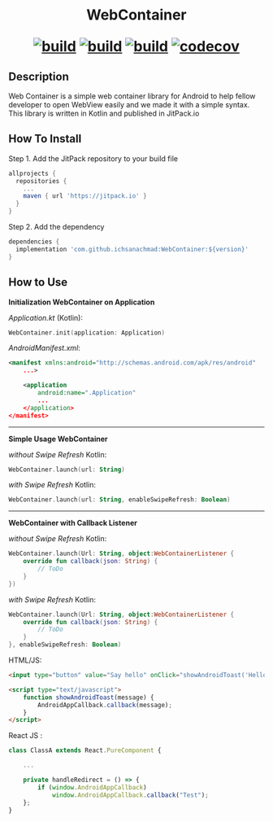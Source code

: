 <h1 align="center" style="border-bottom: none;">
    WebContainer 
    <p align="center">
      <a href="https://github.com/ichsanachmad/WebContainer/actions/workflows/android.yml"><img src="https://github.com/ichsanachmad/WebContainer/actions/workflows/android.yml/badge.svg?branch=master" alt="build"></a>
      <a href="https://twitter.com/intent/tweet?text=Web Container for your Android WebView&url=https://github.com/ichsanachmad/WebContainer/"><img src="https://img.shields.io/badge/Tweet--white?style=social&logo=twitter" alt="build"></a>
      <a href="https://jitpack.io/#ichsanachmad/WebContainer"><img src="https://jitpack.io/v/ichsanachmad/WebContainer.svg" alt="build"></a>
      <a href="https://github.com/ichsanachmad/"><img src="https://img.shields.io/badge/GitHub--white?style=social&logo=github" alt="codecov"></a>
    </p>
</h1>


## Description

Web Container is a simple web container library for Android to help fellow developer to open WebView easily and we made it with a simple syntax. This library is written in Kotlin and published in JitPack.io

## How To Install

Step 1. Add the JitPack repository to your build file
  
```gradle
allprojects {
  repositories {
    ...
    maven { url 'https://jitpack.io' }
  }
}
```

Step 2. Add the dependency

```gradle
dependencies {
  implementation 'com.github.ichsanachmad:WebContainer:${version}'
}
```

## How to Use
**Initialization WebContainer on Application**

_Application.kt_ (Kotlin):
```kotlin
WebContainer.init(application: Application)
```

_AndroidManifest.xml_:
```xml
<manifest xmlns:android="http://schemas.android.com/apk/res/android"
    ...>

    <application
        android:name=".Application"
        ...
    </application>
</manifest>
```

---

**Simple Usage WebContainer**

_without Swipe Refresh_
Kotlin:
```kotlin
WebContainer.launch(url: String)
```

_with Swipe Refresh_
Kotlin:
```kotlin
WebContainer.launch(url: String, enableSwipeRefresh: Boolean)
```

---

**WebContainer with Callback Listener**

_without Swipe Refresh_
Kotlin:
```kotlin
WebContainer.launch(Url: String, object:WebContainerListener {
    override fun callback(json: String) {
        // ToDo
    }
})
```

_with Swipe Refresh_
Kotlin:
```kotlin
WebContainer.launch(Url: String, object:WebContainerListener {
    override fun callback(json: String) {
        // ToDo
    }
}, enableSwipeRefresh: Boolean)
```

HTML/JS:
```html
<input type="button" value="Say hello" onClick="showAndroidToast('Hello Android!')" />

<script type="text/javascript">
    function showAndroidToast(message) {
        AndroidAppCallback.callback(message);
    }
</script>
```

React JS :
```javascript
class ClassA extends React.PureComponent {

    ...

    private handleRedirect = () => {
        if (window.AndroidAppCallback)
            window.AndroidAppCallback.callback("Test");
    };
}
```
